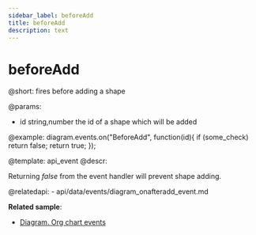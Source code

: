 ```yaml
---
sidebar_label: beforeAdd
title: beforeAdd
description: text
---
```


# beforeAdd

@short: fires before adding a shape
	
@params:

- id		string,number		the id of a shape which will be added

@example:
diagram.events.on("BeforeAdd", function(id){
	if (some_check)
		return false;
	return true;
});


@template:	api_event
@descr:

Returning *false* from the event handler will prevent shape adding.

@relatedapi:
	- api/data/events/diagram_onafteradd_event.md

**Related sample**:
- [Diagram. Org chart events](https://snippet.dhtmlx.com/l38pct7c)